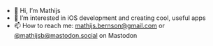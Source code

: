 - 👋 Hi, I’m Mathijs
- 👀 I’m interested in iOS development and creating cool, useful apps
- 📫 How to reach me: mathijs.bernson@gmail.com or [@mathijsb@mastodon.social](https://mastodon.social/@mathijsb) on Mastodon
